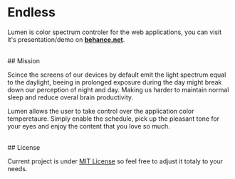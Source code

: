 # Endless 

Lumen is color spectrum controler for the web applications, you can visit it's presentation/demo on [**behance.net**](https://www.behance.net/gallery/44445855/Lumen-The-Widget-of-Light).

<br />
## Mission

Scince the screens of our devices by default emit the light spectrum equal to the daylight, beeing in prolonged exposure during the day might break down our perception of night and day. Making us harder to maintain normal sleep and reduce overal brain productivity.

Lumen allows the user to take control over the application color temperetaure. Simply enable the schedule, pick up the pleasant tone for your eyes and enjoy the content that you love so much. 

<br>
## License

Current project is under [MIT License](https://opensource.org/licenses/MIT) so feel free to adjust it totaly to your needs. 


